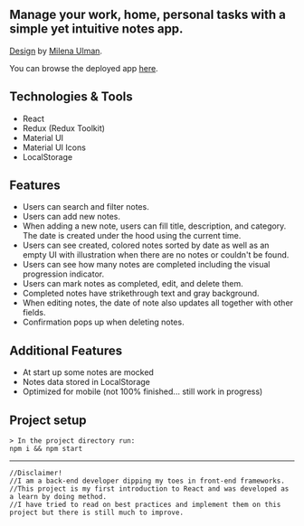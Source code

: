 
## Manage your work, home, personal tasks with a simple yet intuitive notes app. 

[Design](https://xd.adobe.com/view/6d90cf5b-ef85-403f-a312-db49ecde1218-38c3) by [Milena Ulman](https://www.behance.net/milenaulman).

You can browse the deployed app [here](https://rduka-notes-app.herokuapp.com/).

## Technologies & Tools
- React
- Redux (Redux Toolkit)
- Material UI
- Material UI Icons
- LocalStorage

  

## Features

- Users can search and filter notes.
- Users can add new notes.
- When adding a new note, users can fill title, description, and category. The date is created under the hood using the current time.
- Users can see created, colored notes sorted by date as well as an empty UI with illustration when there are no notes or couldn't be found.
- Users can see how many notes are completed including the visual progression indicator.
- Users can mark notes as completed, edit, and delete them.
- Completed notes have strikethrough text and gray background. 
- When editing notes, the date of note also updates all together with other fields.
- Confirmation pops up when deleting notes.

## Additional Features

- At start up some notes are mocked
- Notes data stored in LocalStorage
- Optimized for mobile (not 100% finished... still work in progress)

## Project setup

```
> In the project directory run:
npm i && npm start
```

---

```
//Disclaimer!
//I am a back-end developer dipping my toes in front-end frameworks. 
//This project is my first introduction to React and was developed as a learn by doing method. 
//I have tried to read on best practices and implement them on this project but there is still much to improve.
```
